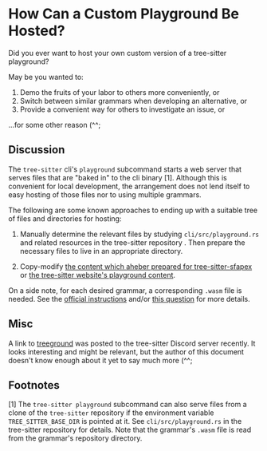 # How Can a Custom Playground Be Hosted?

Did you ever want to host your own custom version of a tree-sitter
playground?

May be you wanted to:

1. Demo the fruits of your labor to others more conveniently, or
2. Switch between similar grammars when developing an alternative, or
3. Provide a convenient way for others to investigate an issue, or

...for some other reason (^^;

## Discussion

The `tree-sitter` cli's `playground` subcommand starts a web server
that serves files that are "baked in" to the cli binary [1].  Although
this is convenient for local development, the arrangement does not
lend itself to easy hosting of those files nor to using multiple
grammars.

The following are some known approaches to ending up with a suitable
tree of files and directories for hosting:

1. Manually determine the relevant files by studying
   `cli/src/playground.rs` and related resources in the tree-sitter
   repository .  Then prepare the necessary files to live in an
   appropriate directory.

2. Copy-modify [the content which aheber prepared for
tree-sitter-sfapex](https://github.com/aheber/tree-sitter-sfapex/tree/main/docs)
or [the tree-sitter website's playground
content](https://tree-sitter.github.io/tree-sitter/playground).

On a side note, for each desired grammar, a corresponding `.wasm` file
is needed.  See the [official
instructions](https://github.com/tree-sitter/tree-sitter/tree/master/lib/binding_web#generate-wasm-language-files)
and/or [this
question](../which-version-of-emscripten-should-be-used-for-the-playground/README.md)
for more details.

## Misc

A link to [treeground](https://github.com/picomet/treeground) was
posted to the tree-sitter Discord server recently.  It looks
interesting and might be relevant, but the author of this document
doesn't know enough about it yet to say much more (^^;

## Footnotes

[1] The `tree-sitter playground` subcommand can also serve files from
a clone of the `tree-sitter` repository if the environment variable
`TREE_SITTER_BASE_DIR` is pointed at it.  See `cli/src/playground.rs`
in the tree-sitter repository for details.  Note that the grammar's
`.wasm` file is read from the grammar's repository directory.


